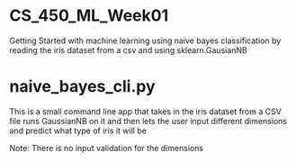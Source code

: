 # CS_450_ML_Week01
Getting Started with machine learning using naive bayes classification by reading the iris dataset from a csv and using sklearn.GausianNB


# naive_bayes_cli.py

This is a small command line app that takes in the iris dataset from a CSV file runs GaussianNB on it and then lets the user input different
dimensions and predict what type of iris it will be

Note: There is no input validation for the dimensions
